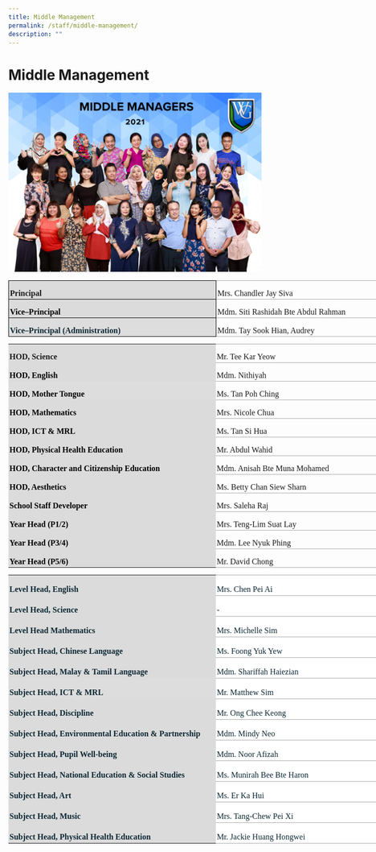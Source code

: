 ```yaml
---
title: Middle Management
permalink: /staff/middle-management/
description: ""
---
```

# Middle Management

![](/images/Until%202022_Pictures/MIDDLE%20MANAGERS.jpg)


<table style="width:604.0pt;border-collapse:collapse;border:none;mso-border-alt:solid #AAAAAA .75pt;
 mso-yfti-tbllook:1184;mso-padding-alt:0in 0in 0in 0in" width="805" cellpadding="0" cellspacing="0" border="1" class="MsoNormalTable"><tbody><tr style="mso-yfti-irow:0;mso-yfti-firstrow:yes"><td style="width:310.1pt;border:solid windowtext 1.0pt;mso-border-alt:
  solid windowtext .5pt;background:#DBDBDB;padding:1.5pt 1.5pt 1.5pt 1.5pt" width="413"><p style="margin-bottom:0in;line-height:normal" class="MsoNormal"><b><span style="font-size:12.0pt;font-family:&quot;Times New Roman&quot;,serif;mso-fareast-font-family:
  &quot;Times New Roman&quot;">Principal</span></b><span style="font-size:12.0pt;
  font-family:&quot;Times New Roman&quot;,serif;mso-fareast-font-family:&quot;Times New Roman&quot;"></span></p></td><td style="width:293.9pt;border:solid #AAAAAA 1.0pt;border-left:
  none;mso-border-left-alt:solid windowtext .5pt;mso-border-alt:solid #AAAAAA .75pt;
  mso-border-left-alt:solid windowtext .5pt;padding:1.5pt 1.5pt 1.5pt 1.5pt" width="392"><p style="margin-bottom:0in;line-height:normal" class="MsoNormal"><span style="font-size:12.0pt;font-family:&quot;Times New Roman&quot;,serif;mso-fareast-font-family:
  &quot;Times New Roman&quot;">Mrs. Chandler Jay Siva</span></p></td></tr><tr style="mso-yfti-irow:1"><td style="width:310.1pt;border:solid windowtext 1.0pt;border-top:
  none;mso-border-top-alt:solid windowtext .5pt;mso-border-alt:solid windowtext .5pt;
  background:#DBDBDB;padding:1.5pt 1.5pt 1.5pt 1.5pt" width="413"><p style="margin-bottom:0in;line-height:normal" class="MsoNormal"><b><span style="font-size:12.0pt;font-family:&quot;Times New Roman&quot;,serif;mso-fareast-font-family:
  &quot;Times New Roman&quot;;color:black;mso-color-alt:windowtext">Vice–Principal</span></b><span style="font-size:12.0pt;font-family:&quot;Times New Roman&quot;,serif;mso-fareast-font-family:
  &quot;Times New Roman&quot;"></span></p></td><td style="width:293.9pt;border-top:none;border-left:none;
  border-bottom:solid #AAAAAA 1.0pt;border-right:solid #AAAAAA 1.0pt;
  mso-border-top-alt:solid #AAAAAA .75pt;mso-border-left-alt:solid windowtext .5pt;
  mso-border-alt:solid #AAAAAA .75pt;mso-border-left-alt:solid windowtext .5pt;
  padding:1.5pt 1.5pt 1.5pt 1.5pt" width="392"><p style="margin-bottom:0in;line-height:normal" class="MsoNormal"><span style="font-size:12.0pt;font-family:&quot;Times New Roman&quot;,serif;mso-fareast-font-family:
  &quot;Times New Roman&quot;">Mdm. Siti Rashidah Bte Abdul Rahman</span></p></td></tr><tr style="mso-yfti-irow:2;mso-yfti-lastrow:yes"><td style="width:310.1pt;border:solid windowtext 1.0pt;border-top:
  none;mso-border-top-alt:solid windowtext .5pt;mso-border-alt:solid windowtext .5pt;
  background:#DDDDDD;padding:1.5pt 1.5pt 1.5pt 1.5pt" width="413"><p style="margin-bottom:0in;line-height:normal" class="MsoNormal"><b><span style="font-size:12.0pt;font-family:&quot;Times New Roman&quot;,serif;mso-fareast-font-family:
  &quot;Times New Roman&quot;;color:#0C2733">Vice–Principal (Administration)</span></b><b><span style="font-size:12.0pt;font-family:&quot;Times New Roman&quot;,serif;mso-fareast-font-family:
  &quot;Times New Roman&quot;;color:#666666"></span></b></p></td><td style="width:293.9pt;border-top:none;border-left:none;
  border-bottom:solid #AAAAAA 1.0pt;border-right:solid #AAAAAA 1.0pt;
  mso-border-top-alt:solid #AAAAAA .75pt;mso-border-left-alt:solid windowtext .5pt;
  mso-border-alt:solid #AAAAAA .75pt;mso-border-left-alt:solid windowtext .5pt;
  padding:1.5pt 1.5pt 1.5pt 1.5pt" width="392"><p style="margin-bottom:0in;line-height:normal" class="MsoNormal"><span style="font-size:12.0pt;font-family:&quot;Times New Roman&quot;,serif;mso-fareast-font-family:
  &quot;Times New Roman&quot;">Mdm. Tay Sook Hian, Audrey&nbsp;</span></p></td></tr></tbody></table>

<table style="width:592.5pt;border-collapse:collapse;border:none;mso-border-alt:solid #AAAAAA .75pt;
 mso-yfti-tbllook:1184;mso-padding-alt:0in 0in 0in 0in" width="790" cellpadding="0" cellspacing="0" border="1" class="MsoNormalTable"><tbody><tr style="mso-yfti-irow:0;mso-yfti-firstrow:yes"><td style="width:310.1pt;border:none;background:#DBDBDB;padding:
  1.5pt 1.5pt 1.5pt 1.5pt" width="413"><p style="margin-bottom:0in;line-height:normal" class="MsoNormal"><b><span style="font-size:12.0pt;font-family:&quot;Times New Roman&quot;,serif;mso-fareast-font-family:
  &quot;Times New Roman&quot;">HOD, Science</span></b><span style="font-size:12.0pt;
  font-family:&quot;Times New Roman&quot;,serif;mso-fareast-font-family:&quot;Times New Roman&quot;"></span></p></td><td style="width:282.4pt;border:solid #AAAAAA 1.0pt;border-left:
  none;mso-border-top-alt:solid #AAAAAA .75pt;mso-border-bottom-alt:solid #AAAAAA .75pt;
  mso-border-right-alt:solid #AAAAAA .75pt;padding:1.5pt 1.5pt 1.5pt 1.5pt" width="377"><p style="margin-bottom:0in;line-height:normal" class="MsoNormal"><span style="font-size:12.0pt;font-family:&quot;Times New Roman&quot;,serif;mso-fareast-font-family:
  &quot;Times New Roman&quot;">Mr. Tee Kar Yeow</span></p></td></tr><tr style="mso-yfti-irow:1"><td style="width:310.1pt;border:none;background:#DBDBDB;padding:
  1.5pt 1.5pt 1.5pt 1.5pt" width="413"><p style="margin-bottom:0in;line-height:normal" class="MsoNormal"><b><span style="font-size:12.0pt;font-family:&quot;Times New Roman&quot;,serif;mso-fareast-font-family:
  &quot;Times New Roman&quot;;color:black;mso-color-alt:windowtext">HOD, English</span></b><span style="font-size:12.0pt;font-family:&quot;Times New Roman&quot;,serif;mso-fareast-font-family:
  &quot;Times New Roman&quot;"></span></p></td><td style="width:282.4pt;border-top:none;border-left:none;
  border-bottom:solid #AAAAAA 1.0pt;border-right:solid #AAAAAA 1.0pt;
  mso-border-top-alt:solid #AAAAAA .75pt;mso-border-top-alt:solid #AAAAAA .75pt;
  mso-border-bottom-alt:solid #AAAAAA .75pt;mso-border-right-alt:solid #AAAAAA .75pt;
  padding:1.5pt 1.5pt 1.5pt 1.5pt" width="377"><p style="margin-bottom:0in;line-height:normal" class="MsoNormal"><span style="font-size:12.0pt;font-family:&quot;Times New Roman&quot;,serif;mso-fareast-font-family:
  &quot;Times New Roman&quot;">Mdm. Nithiyah</span></p></td></tr><tr style="mso-yfti-irow:2"><td style="width:310.1pt;border:none;background:#DDDDDD;padding:
  1.5pt 1.5pt 1.5pt 1.5pt" width="413"><p style="margin-bottom:0in;line-height:normal" class="MsoNormal"><b><span style="font-size:12.0pt;font-family:&quot;Times New Roman&quot;,serif;mso-fareast-font-family:
  &quot;Times New Roman&quot;;color:black">HOD, Mother Tongue</span></b><b><span style="font-size:12.0pt;font-family:&quot;Times New Roman&quot;,serif;mso-fareast-font-family:
  &quot;Times New Roman&quot;;color:#666666">&nbsp;</span></b></p></td><td style="width:282.4pt;border-top:none;border-left:none;
  border-bottom:solid #AAAAAA 1.0pt;border-right:solid #AAAAAA 1.0pt;
  mso-border-top-alt:solid #AAAAAA .75pt;mso-border-top-alt:solid #AAAAAA .75pt;
  mso-border-bottom-alt:solid #AAAAAA .75pt;mso-border-right-alt:solid #AAAAAA .75pt;
  padding:1.5pt 1.5pt 1.5pt 1.5pt" width="377"><p style="margin-bottom:0in;line-height:normal" class="MsoNormal"><span style="font-size:12.0pt;font-family:&quot;Times New Roman&quot;,serif;mso-fareast-font-family:
  &quot;Times New Roman&quot;">Ms. Tan Poh Ching&nbsp;</span></p></td></tr><tr style="mso-yfti-irow:3"><td style="width:310.1pt;border:none;background:#DBDBDB;padding:
  1.5pt 1.5pt 1.5pt 1.5pt" width="413"><p style="margin-bottom:0in;line-height:normal" class="MsoNormal"><b><span style="font-size:12.0pt;font-family:&quot;Times New Roman&quot;,serif;mso-fareast-font-family:
  &quot;Times New Roman&quot;;color:black;mso-color-alt:windowtext">HOD, Mathematics</span></b><span style="font-size:12.0pt;font-family:&quot;Times New Roman&quot;,serif;mso-fareast-font-family:
  &quot;Times New Roman&quot;"></span></p></td><td style="width:282.4pt;border-top:none;border-left:none;
  border-bottom:solid #AAAAAA 1.0pt;border-right:solid #AAAAAA 1.0pt;
  mso-border-top-alt:solid #AAAAAA .75pt;mso-border-top-alt:solid #AAAAAA .75pt;
  mso-border-bottom-alt:solid #AAAAAA .75pt;mso-border-right-alt:solid #AAAAAA .75pt;
  padding:1.5pt 1.5pt 1.5pt 1.5pt" width="377"><p style="margin-bottom:0in;line-height:normal" class="MsoNormal"><span style="font-size:12.0pt;font-family:&quot;Times New Roman&quot;,serif;mso-fareast-font-family:
  &quot;Times New Roman&quot;">Mrs. Nicole Chua</span></p></td></tr><tr style="mso-yfti-irow:4"><td style="width:310.1pt;border:none;background:#DBDBDB;padding:
  1.5pt 1.5pt 1.5pt 1.5pt" width="413"><p style="margin-bottom:0in;line-height:normal" class="MsoNormal"><b><span style="font-size:12.0pt;font-family:&quot;Times New Roman&quot;,serif;mso-fareast-font-family:
  &quot;Times New Roman&quot;;color:black;mso-color-alt:windowtext">HOD, ICT &amp; MRL</span></b><span style="font-size:12.0pt;font-family:&quot;Times New Roman&quot;,serif;mso-fareast-font-family:
  &quot;Times New Roman&quot;"></span></p></td><td style="width:282.4pt;border-top:none;border-left:none;
  border-bottom:solid #AAAAAA 1.0pt;border-right:solid #AAAAAA 1.0pt;
  mso-border-top-alt:solid #AAAAAA .75pt;mso-border-top-alt:solid #AAAAAA .75pt;
  mso-border-bottom-alt:solid #AAAAAA .75pt;mso-border-right-alt:solid #AAAAAA .75pt;
  padding:1.5pt 1.5pt 1.5pt 1.5pt" width="377"><p style="margin-bottom:0in;line-height:normal" class="MsoNormal"><span style="font-size:12.0pt;font-family:&quot;Times New Roman&quot;,serif;mso-fareast-font-family:
  &quot;Times New Roman&quot;">Ms. Tan Si Hua</span></p></td></tr><tr style="mso-yfti-irow:5"><td style="width:310.1pt;border:none;background:#DBDBDB;padding:
  1.5pt 1.5pt 1.5pt 1.5pt" width="413"><p style="margin-bottom:0in;line-height:normal" class="MsoNormal"><b><span style="font-size:12.0pt;font-family:&quot;Times New Roman&quot;,serif;mso-fareast-font-family:
  &quot;Times New Roman&quot;;color:black;mso-color-alt:windowtext">HOD, Physical Health Education</span></b><span style="font-size:12.0pt;font-family:&quot;Times New Roman&quot;,serif;
  mso-fareast-font-family:&quot;Times New Roman&quot;"></span></p></td><td style="width:282.4pt;border-top:none;border-left:none;
  border-bottom:solid #AAAAAA 1.0pt;border-right:solid #AAAAAA 1.0pt;
  mso-border-top-alt:solid #AAAAAA .75pt;mso-border-top-alt:solid #AAAAAA .75pt;
  mso-border-bottom-alt:solid #AAAAAA .75pt;mso-border-right-alt:solid #AAAAAA .75pt;
  padding:1.5pt 1.5pt 1.5pt 1.5pt" width="377"><p style="margin-bottom:0in;line-height:normal" class="MsoNormal"><span style="font-size:12.0pt;font-family:&quot;Times New Roman&quot;,serif;mso-fareast-font-family:
  &quot;Times New Roman&quot;">Mr. Abdul Wahid</span></p></td></tr><tr style="mso-yfti-irow:6"><td style="width:310.1pt;border:none;background:#DBDBDB;padding:
  1.5pt 1.5pt 1.5pt 1.5pt" width="413"><p style="margin-bottom:0in;line-height:normal" class="MsoNormal"><b><span style="font-size:12.0pt;font-family:&quot;Times New Roman&quot;,serif;mso-fareast-font-family:
  &quot;Times New Roman&quot;;color:black;mso-color-alt:windowtext">HOD, Character and Citizenship Education</span></b><span style="font-size:12.0pt;font-family:
  &quot;Times New Roman&quot;,serif;mso-fareast-font-family:&quot;Times New Roman&quot;"></span></p></td><td style="width:282.4pt;border-top:none;border-left:none;
  border-bottom:solid #AAAAAA 1.0pt;border-right:solid #AAAAAA 1.0pt;
  mso-border-top-alt:solid #AAAAAA .75pt;mso-border-top-alt:solid #AAAAAA .75pt;
  mso-border-bottom-alt:solid #AAAAAA .75pt;mso-border-right-alt:solid #AAAAAA .75pt;
  padding:1.5pt 1.5pt 1.5pt 1.5pt" width="377"><p style="margin-bottom:0in;line-height:normal" class="MsoNormal"><span style="font-size:12.0pt;font-family:&quot;Times New Roman&quot;,serif;mso-fareast-font-family:
  &quot;Times New Roman&quot;">Mdm. Anisah Bte Muna Mohamed</span></p></td></tr><tr style="mso-yfti-irow:7"><td style="width:310.1pt;border:none;background:#DBDBDB;padding:
  1.5pt 1.5pt 1.5pt 1.5pt" width="413"><p style="margin-bottom:0in;line-height:normal" class="MsoNormal"><b><span style="font-size:12.0pt;font-family:&quot;Times New Roman&quot;,serif;mso-fareast-font-family:
  &quot;Times New Roman&quot;;color:black;mso-color-alt:windowtext">HOD, Aesthetics</span></b><span style="font-size:12.0pt;font-family:&quot;Times New Roman&quot;,serif;mso-fareast-font-family:
  &quot;Times New Roman&quot;"></span></p></td><td style="width:282.4pt;border-top:none;border-left:none;
  border-bottom:solid #AAAAAA 1.0pt;border-right:solid #AAAAAA 1.0pt;
  mso-border-top-alt:solid #AAAAAA .75pt;mso-border-top-alt:solid #AAAAAA .75pt;
  mso-border-bottom-alt:solid #AAAAAA .75pt;mso-border-right-alt:solid #AAAAAA .75pt;
  padding:1.5pt 1.5pt 1.5pt 1.5pt" width="377"><p style="margin-bottom:0in;line-height:normal" class="MsoNormal"><span style="font-size:12.0pt;font-family:&quot;Times New Roman&quot;,serif;mso-fareast-font-family:
  &quot;Times New Roman&quot;">Ms. Betty Chan Siew Sharn</span></p></td></tr><tr style="mso-yfti-irow:8"><td style="width:310.1pt;border:none;background:#DBDBDB;padding:
  1.5pt 1.5pt 1.5pt 1.5pt" width="413"><p style="margin-bottom:0in;line-height:normal" class="MsoNormal"><b><span style="font-size:12.0pt;font-family:&quot;Times New Roman&quot;,serif;mso-fareast-font-family:
  &quot;Times New Roman&quot;;color:black;mso-color-alt:windowtext">School Staff Developer</span></b><span style="font-size:12.0pt;font-family:&quot;Times New Roman&quot;,serif;
  mso-fareast-font-family:&quot;Times New Roman&quot;"></span></p></td><td style="width:282.4pt;border-top:none;border-left:none;
  border-bottom:solid #AAAAAA 1.0pt;border-right:solid #AAAAAA 1.0pt;
  mso-border-top-alt:solid #AAAAAA .75pt;mso-border-top-alt:solid #AAAAAA .75pt;
  mso-border-bottom-alt:solid #AAAAAA .75pt;mso-border-right-alt:solid #AAAAAA .75pt;
  padding:1.5pt 1.5pt 1.5pt 1.5pt" width="377"><p style="margin-bottom:0in;line-height:normal" class="MsoNormal"><span style="font-size:12.0pt;font-family:&quot;Times New Roman&quot;,serif;mso-fareast-font-family:
  &quot;Times New Roman&quot;">Mrs. Saleha Raj</span></p></td></tr><tr style="mso-yfti-irow:9"><td style="width:310.1pt;border:none;background:#DBDBDB;padding:
  1.5pt 1.5pt 1.5pt 1.5pt" width="413"><p style="margin-bottom:0in;line-height:normal" class="MsoNormal"><b><span style="font-size:12.0pt;font-family:&quot;Times New Roman&quot;,serif;mso-fareast-font-family:
  &quot;Times New Roman&quot;;color:black;mso-color-alt:windowtext">Year Head (P1/2)</span></b><span style="font-size:12.0pt;font-family:&quot;Times New Roman&quot;,serif;mso-fareast-font-family:
  &quot;Times New Roman&quot;"></span></p></td><td style="width:282.4pt;border-top:none;border-left:none;
  border-bottom:solid #AAAAAA 1.0pt;border-right:solid #AAAAAA 1.0pt;
  mso-border-top-alt:solid #AAAAAA .75pt;mso-border-top-alt:solid #AAAAAA .75pt;
  mso-border-bottom-alt:solid #AAAAAA .75pt;mso-border-right-alt:solid #AAAAAA .75pt;
  padding:1.5pt 1.5pt 1.5pt 1.5pt" width="377"><p style="margin-bottom:0in;line-height:normal" class="MsoNormal"><span style="font-size:12.0pt;font-family:&quot;Times New Roman&quot;,serif;mso-fareast-font-family:
  &quot;Times New Roman&quot;">Mrs. Teng-Lim Suat Lay</span></p></td></tr><tr style="mso-yfti-irow:10"><td style="width:310.1pt;border:none;background:#DBDBDB;padding:
  1.5pt 1.5pt 1.5pt 1.5pt" width="413"><p style="margin-bottom:0in;line-height:normal" class="MsoNormal"><b><span style="font-size:12.0pt;font-family:&quot;Times New Roman&quot;,serif;mso-fareast-font-family:
  &quot;Times New Roman&quot;;color:black;mso-color-alt:windowtext">Year Head (P3/4)</span></b><span style="font-size:12.0pt;font-family:&quot;Times New Roman&quot;,serif;mso-fareast-font-family:
  &quot;Times New Roman&quot;"></span></p></td><td style="width:282.4pt;border-top:none;border-left:none;
  border-bottom:solid #AAAAAA 1.0pt;border-right:solid #AAAAAA 1.0pt;
  mso-border-top-alt:solid #AAAAAA .75pt;mso-border-top-alt:solid #AAAAAA .75pt;
  mso-border-bottom-alt:solid #AAAAAA .75pt;mso-border-right-alt:solid #AAAAAA .75pt;
  padding:1.5pt 1.5pt 1.5pt 1.5pt" width="377"><p style="margin-bottom:0in;line-height:normal" class="MsoNormal"><span style="font-size:12.0pt;font-family:&quot;Times New Roman&quot;,serif;mso-fareast-font-family:
  &quot;Times New Roman&quot;">Mdm. Lee Nyuk Phing</span></p></td></tr><tr style="mso-yfti-irow:11;mso-yfti-lastrow:yes"><td style="width:310.1pt;border:none;background:#DBDBDB;padding:
  1.5pt 1.5pt 1.5pt 1.5pt" width="413"><p style="margin-bottom:0in;line-height:normal" class="MsoNormal"><b><span style="font-size:12.0pt;font-family:&quot;Times New Roman&quot;,serif;mso-fareast-font-family:
  &quot;Times New Roman&quot;;color:black;mso-color-alt:windowtext">Year Head (P5/6)</span></b><span style="font-size:12.0pt;font-family:&quot;Times New Roman&quot;,serif;mso-fareast-font-family:
  &quot;Times New Roman&quot;"></span></p></td><td style="width:282.4pt;border-top:none;border-left:none;
  border-bottom:solid #AAAAAA 1.0pt;border-right:solid #AAAAAA 1.0pt;
  mso-border-top-alt:solid #AAAAAA .75pt;mso-border-top-alt:solid #AAAAAA .75pt;
  mso-border-bottom-alt:solid #AAAAAA .75pt;mso-border-right-alt:solid #AAAAAA .75pt;
  padding:1.5pt 1.5pt 1.5pt 1.5pt" width="377"><p style="margin-bottom:0in;line-height:normal" class="MsoNormal"><span style="font-size:12.0pt;font-family:&quot;Times New Roman&quot;,serif;mso-fareast-font-family:
  &quot;Times New Roman&quot;">Mr. David Chong</span></p></td></tr></tbody></table>

<table style="width:597.0pt;background:#ECECEC;border-collapse:collapse;mso-yfti-tbllook:
 1184;mso-padding-alt:0in 0in 0in 0in" width="796" cellpadding="0" cellspacing="0" border="0" class="MsoNormalTable"><tbody><tr style="mso-yfti-irow:0;mso-yfti-firstrow:yes"><td style="width:310.0pt;background:#DBDBDB;padding:1.5pt 1.5pt 1.5pt 1.5pt" width="413"><p style="margin-bottom:0in;line-height:normal" class="MsoNormal"><b><span style="font-size:12.0pt;font-family:&quot;Catamaran&quot;,serif;mso-fareast-font-family:
  &quot;Times New Roman&quot;;mso-bidi-font-family:&quot;Open Sans&quot;;color:#0C2733">Level Head, English</span></b><span style="font-size:12.0pt;font-family:&quot;Open Sans&quot;,sans-serif;
  mso-fareast-font-family:&quot;Times New Roman&quot;;color:#0C2733"></span></p></td><td style="width:287.0pt;border:solid #AAAAAA 1.0pt;border-left:
  none;background:white;mso-background-themecolor:background1;padding:1.5pt 1.5pt 1.5pt 1.5pt" width="383"><p style="margin-bottom:0in;line-height:normal" class="MsoNormal"><span style="font-size:12.0pt;font-family:&quot;Catamaran&quot;,serif;mso-fareast-font-family:
  &quot;Times New Roman&quot;;mso-bidi-font-family:&quot;Open Sans&quot;;color:#0C2733">Mrs. Chen Pei Ai</span><span style="font-size:12.0pt;font-family:&quot;Open Sans&quot;,sans-serif;
  mso-fareast-font-family:&quot;Times New Roman&quot;;color:#0C2733"></span></p></td></tr><tr style="mso-yfti-irow:1"><td style="width:310.0pt;background:#DBDBDB;padding:1.5pt 1.5pt 1.5pt 1.5pt" width="413"><p style="margin-bottom:0in;line-height:normal" class="MsoNormal"><b><span style="font-size:12.0pt;font-family:&quot;Catamaran&quot;,serif;mso-fareast-font-family:
  &quot;Times New Roman&quot;;mso-bidi-font-family:&quot;Open Sans&quot;;color:#0C2733">Level Head, Science</span></b><span style="font-size:12.0pt;font-family:&quot;Open Sans&quot;,sans-serif;
  mso-fareast-font-family:&quot;Times New Roman&quot;;color:#0C2733"></span></p></td><td style="width:287.0pt;border-top:none;border-left:none;
  border-bottom:solid #AAAAAA 1.0pt;border-right:solid #AAAAAA 1.0pt;
  background:white;mso-background-themecolor:background1;padding:1.5pt 1.5pt 1.5pt 1.5pt" width="383"><p style="margin-bottom:0in;line-height:normal" class="MsoNormal"><span style="font-size:12.0pt;font-family:&quot;Catamaran&quot;,serif;mso-fareast-font-family:
  &quot;Times New Roman&quot;;mso-bidi-font-family:&quot;Open Sans&quot;;color:#0C2733">-</span><span style="font-size:12.0pt;font-family:&quot;Open Sans&quot;,sans-serif;mso-fareast-font-family:
  &quot;Times New Roman&quot;;color:#0C2733"></span></p></td></tr><tr style="mso-yfti-irow:2"><td style="width:310.0pt;background:#DBDBDB;padding:1.5pt 1.5pt 1.5pt 1.5pt" width="413"><p style="margin-bottom:0in;line-height:normal" class="MsoNormal"><b><span style="font-size:12.0pt;font-family:&quot;Catamaran&quot;,serif;mso-fareast-font-family:
  &quot;Times New Roman&quot;;mso-bidi-font-family:&quot;Open Sans&quot;;color:#0C2733">Level Head Mathematics</span></b><span style="font-size:12.0pt;font-family:&quot;Open Sans&quot;,sans-serif;
  mso-fareast-font-family:&quot;Times New Roman&quot;;color:#0C2733"></span></p></td><td style="width:287.0pt;border-top:none;border-left:none;
  border-bottom:solid #AAAAAA 1.0pt;border-right:solid #AAAAAA 1.0pt;
  background:white;mso-background-themecolor:background1;padding:1.5pt 1.5pt 1.5pt 1.5pt" width="383"><p style="margin-bottom:0in;line-height:normal" class="MsoNormal"><span style="font-size:12.0pt;font-family:&quot;Catamaran&quot;,serif;mso-fareast-font-family:
  &quot;Times New Roman&quot;;mso-bidi-font-family:&quot;Open Sans&quot;;color:#0C2733">Mrs. Michelle Sim</span><span style="font-size:12.0pt;font-family:&quot;Open Sans&quot;,sans-serif;
  mso-fareast-font-family:&quot;Times New Roman&quot;;color:#0C2733"></span></p></td></tr><tr style="mso-yfti-irow:3"><td style="width:310.0pt;background:#DBDBDB;padding:1.5pt 1.5pt 1.5pt 1.5pt" width="413"><p style="margin-bottom:0in;line-height:normal" class="MsoNormal"><b><span style="font-size:12.0pt;font-family:&quot;Catamaran&quot;,serif;mso-fareast-font-family:
  &quot;Times New Roman&quot;;mso-bidi-font-family:&quot;Open Sans&quot;;color:#0C2733">Subject Head, Chinese Language</span></b><span style="font-size:12.0pt;font-family:
  &quot;Open Sans&quot;,sans-serif;mso-fareast-font-family:&quot;Times New Roman&quot;;color:#0C2733"></span></p></td><td style="width:287.0pt;border-top:none;border-left:none;
  border-bottom:solid #AAAAAA 1.0pt;border-right:solid #AAAAAA 1.0pt;
  background:white;mso-background-themecolor:background1;padding:1.5pt 1.5pt 1.5pt 1.5pt" width="383"><p style="margin-bottom:0in;line-height:normal" class="MsoNormal"><span style="font-size:12.0pt;font-family:&quot;Catamaran&quot;,serif;mso-fareast-font-family:
  &quot;Times New Roman&quot;;mso-bidi-font-family:&quot;Open Sans&quot;;color:#0C2733">Ms. Foong Yuk Yew</span><span style="font-size:12.0pt;font-family:&quot;Open Sans&quot;,sans-serif;
  mso-fareast-font-family:&quot;Times New Roman&quot;;color:#0C2733"></span></p></td></tr><tr style="mso-yfti-irow:4"><td style="width:310.0pt;background:#DBDBDB;padding:1.5pt 1.5pt 1.5pt 1.5pt" width="413"><p style="margin-bottom:0in;line-height:normal" class="MsoNormal"><b><span style="font-size:12.0pt;font-family:&quot;Catamaran&quot;,serif;mso-fareast-font-family:
  &quot;Times New Roman&quot;;mso-bidi-font-family:&quot;Open Sans&quot;;color:#0C2733">Subject Head, Malay &amp; Tamil Language</span></b><span style="font-size:12.0pt;
  font-family:&quot;Open Sans&quot;,sans-serif;mso-fareast-font-family:&quot;Times New Roman&quot;;
  color:#0C2733"></span></p></td><td style="width:287.0pt;border-top:none;border-left:none;
  border-bottom:solid #AAAAAA 1.0pt;border-right:solid #AAAAAA 1.0pt;
  background:white;mso-background-themecolor:background1;padding:1.5pt 1.5pt 1.5pt 1.5pt" width="383"><p style="margin-bottom:0in;line-height:normal" class="MsoNormal"><span style="font-size:12.0pt;font-family:&quot;Catamaran&quot;,serif;mso-fareast-font-family:
  &quot;Times New Roman&quot;;mso-bidi-font-family:&quot;Open Sans&quot;;color:#0C2733">Mdm. Shariffah Haiezian</span><span style="font-size:12.0pt;font-family:&quot;Open Sans&quot;,sans-serif;
  mso-fareast-font-family:&quot;Times New Roman&quot;;color:#0C2733"></span></p></td></tr><tr style="mso-yfti-irow:5"><td style="width:310.0pt;background:#DDDDDD;padding:1.5pt 1.5pt 1.5pt 1.5pt" width="413"><p style="margin-bottom:0in;line-height:normal" class="MsoNormal"><b><span style="font-size:12.0pt;font-family:&quot;Catamaran&quot;,serif;mso-fareast-font-family:
  &quot;Times New Roman&quot;;mso-bidi-font-family:&quot;Open Sans&quot;;color:#0C2733">Subject Head, ICT &amp; MRL</span></b><span style="font-size:12.0pt;font-family:&quot;Open Sans&quot;,sans-serif;
  mso-fareast-font-family:&quot;Times New Roman&quot;;color:#0C2733"></span></p></td><td style="width:287.0pt;border-top:none;border-left:none;
  border-bottom:solid #AAAAAA 1.0pt;border-right:solid #AAAAAA 1.0pt;
  background:white;mso-background-themecolor:background1;padding:1.5pt 1.5pt 1.5pt 1.5pt" width="383"><p style="margin-bottom:0in;line-height:normal" class="MsoNormal"><span style="font-size:12.0pt;font-family:&quot;Catamaran&quot;,serif;mso-fareast-font-family:
  &quot;Times New Roman&quot;;mso-bidi-font-family:&quot;Open Sans&quot;;color:#0C2733">Mr. Matthew Sim</span><span style="font-size:12.0pt;font-family:&quot;Open Sans&quot;,sans-serif;
  mso-fareast-font-family:&quot;Times New Roman&quot;;color:#0C2733"></span></p></td></tr><tr style="mso-yfti-irow:6"><td style="width:310.0pt;background:#DBDBDB;padding:1.5pt 1.5pt 1.5pt 1.5pt" width="413"><p style="margin-bottom:0in;line-height:normal" class="MsoNormal"><b><span style="font-size:12.0pt;font-family:&quot;Catamaran&quot;,serif;mso-fareast-font-family:
  &quot;Times New Roman&quot;;mso-bidi-font-family:&quot;Open Sans&quot;;color:#0C2733">Subject Head, Discipline</span></b><span style="font-size:12.0pt;font-family:&quot;Open Sans&quot;,sans-serif;
  mso-fareast-font-family:&quot;Times New Roman&quot;;color:#0C2733"></span></p></td><td style="width:287.0pt;border-top:none;border-left:none;
  border-bottom:solid #AAAAAA 1.0pt;border-right:solid #AAAAAA 1.0pt;
  background:white;mso-background-themecolor:background1;padding:1.5pt 1.5pt 1.5pt 1.5pt" width="383"><p style="margin-bottom:0in;line-height:normal" class="MsoNormal"><span style="font-size:12.0pt;font-family:&quot;Catamaran&quot;,serif;mso-fareast-font-family:
  &quot;Times New Roman&quot;;mso-bidi-font-family:&quot;Open Sans&quot;;color:#0C2733">Mr. Ong Chee Keong</span><span style="font-size:12.0pt;font-family:&quot;Open Sans&quot;,sans-serif;
  mso-fareast-font-family:&quot;Times New Roman&quot;;color:#0C2733"></span></p></td></tr><tr style="mso-yfti-irow:7"><td style="width:310.0pt;background:#DBDBDB;padding:1.5pt 1.5pt 1.5pt 1.5pt" width="413"><p style="margin-bottom:0in;line-height:normal" class="MsoNormal"><b><span style="font-size:12.0pt;font-family:&quot;Catamaran&quot;,serif;mso-fareast-font-family:
  &quot;Times New Roman&quot;;mso-bidi-font-family:&quot;Open Sans&quot;;color:#0C2733">Subject Head, Environmental Education &amp; Partnership</span></b><span style="font-size:12.0pt;font-family:&quot;Open Sans&quot;,sans-serif;mso-fareast-font-family:
  &quot;Times New Roman&quot;;color:#0C2733"></span></p></td><td style="width:287.0pt;border-top:none;border-left:none;
  border-bottom:solid #AAAAAA 1.0pt;border-right:solid #AAAAAA 1.0pt;
  background:white;mso-background-themecolor:background1;padding:1.5pt 1.5pt 1.5pt 1.5pt" width="383"><p style="margin-bottom:0in;line-height:normal" class="MsoNormal"><span style="font-size:12.0pt;font-family:&quot;Catamaran&quot;,serif;mso-fareast-font-family:
  &quot;Times New Roman&quot;;mso-bidi-font-family:&quot;Open Sans&quot;;color:#0C2733">Mdm. Mindy Neo</span><span style="font-size:12.0pt;font-family:&quot;Open Sans&quot;,sans-serif;
  mso-fareast-font-family:&quot;Times New Roman&quot;;color:#0C2733"></span></p></td></tr><tr style="mso-yfti-irow:8"><td style="width:310.0pt;background:#DBDBDB;padding:1.5pt 1.5pt 1.5pt 1.5pt" width="413"><p style="margin-bottom:0in;line-height:normal" class="MsoNormal"><b><span style="font-size:12.0pt;font-family:&quot;Catamaran&quot;,serif;mso-fareast-font-family:
  &quot;Times New Roman&quot;;mso-bidi-font-family:&quot;Open Sans&quot;;color:#0C2733">Subject Head, Pupil Well-being</span></b><span style="font-size:12.0pt;font-family:
  &quot;Open Sans&quot;,sans-serif;mso-fareast-font-family:&quot;Times New Roman&quot;;color:#0C2733"></span></p></td><td style="width:287.0pt;border-top:none;border-left:none;
  border-bottom:solid #AAAAAA 1.0pt;border-right:solid #AAAAAA 1.0pt;
  background:white;mso-background-themecolor:background1;padding:1.5pt 1.5pt 1.5pt 1.5pt" width="383"><p style="margin-bottom:0in;line-height:normal" class="MsoNormal"><span style="font-size:12.0pt;font-family:&quot;Catamaran&quot;,serif;mso-fareast-font-family:
  &quot;Times New Roman&quot;;mso-bidi-font-family:&quot;Open Sans&quot;;color:#0C2733">Mdm. Noor Afizah</span><span style="font-size:12.0pt;font-family:&quot;Open Sans&quot;,sans-serif;
  mso-fareast-font-family:&quot;Times New Roman&quot;;color:#0C2733"></span></p></td></tr><tr style="mso-yfti-irow:9"><td style="width:310.0pt;background:#DBDBDB;padding:1.5pt 1.5pt 1.5pt 1.5pt" width="413"><p style="margin-bottom:0in;line-height:normal" class="MsoNormal"><b><span style="font-size:12.0pt;font-family:&quot;Catamaran&quot;,serif;mso-fareast-font-family:
  &quot;Times New Roman&quot;;mso-bidi-font-family:&quot;Open Sans&quot;;color:#0C2733">Subject Head, National Education &amp; Social Studies</span></b><span style="font-size:12.0pt;font-family:&quot;Open Sans&quot;,sans-serif;mso-fareast-font-family:
  &quot;Times New Roman&quot;;color:#0C2733"></span></p></td><td style="width:287.0pt;border-top:none;border-left:none;
  border-bottom:solid #AAAAAA 1.0pt;border-right:solid #AAAAAA 1.0pt;
  background:white;mso-background-themecolor:background1;padding:1.5pt 1.5pt 1.5pt 1.5pt" width="383"><p style="margin-bottom:0in;line-height:normal" class="MsoNormal"><span style="font-size:12.0pt;font-family:&quot;Catamaran&quot;,serif;mso-fareast-font-family:
  &quot;Times New Roman&quot;;mso-bidi-font-family:&quot;Open Sans&quot;;color:#0C2733">Ms. Munirah Bee Bte Haron</span><span style="font-size:12.0pt;font-family:&quot;Open Sans&quot;,sans-serif;
  mso-fareast-font-family:&quot;Times New Roman&quot;;color:#0C2733"></span></p></td></tr><tr style="mso-yfti-irow:10"><td style="width:310.0pt;background:#DBDBDB;padding:1.5pt 1.5pt 1.5pt 1.5pt" width="413"><p style="margin-bottom:0in;line-height:normal" class="MsoNormal"><b><span style="font-size:12.0pt;font-family:&quot;Catamaran&quot;,serif;mso-fareast-font-family:
  &quot;Times New Roman&quot;;mso-bidi-font-family:&quot;Open Sans&quot;;color:#0C2733">Subject Head, Art</span></b><span style="font-size:12.0pt;font-family:&quot;Open Sans&quot;,sans-serif;
  mso-fareast-font-family:&quot;Times New Roman&quot;;color:#0C2733"></span></p></td><td style="width:287.0pt;border-top:none;border-left:none;
  border-bottom:solid #AAAAAA 1.0pt;border-right:solid #AAAAAA 1.0pt;
  background:white;mso-background-themecolor:background1;padding:1.5pt 1.5pt 1.5pt 1.5pt" width="383"><p style="margin-bottom:0in;line-height:normal" class="MsoNormal"><span style="font-size:12.0pt;font-family:&quot;Catamaran&quot;,serif;mso-fareast-font-family:
  &quot;Times New Roman&quot;;mso-bidi-font-family:&quot;Open Sans&quot;;color:#0C2733">Ms. Er Ka Hui</span><span style="font-size:12.0pt;font-family:&quot;Open Sans&quot;,sans-serif;
  mso-fareast-font-family:&quot;Times New Roman&quot;;color:#0C2733"></span></p></td></tr><tr style="mso-yfti-irow:11"><td style="width:310.0pt;background:#DBDBDB;padding:1.5pt 1.5pt 1.5pt 1.5pt" width="413"><p style="margin-bottom:0in;line-height:normal" class="MsoNormal"><b><span style="font-size:12.0pt;font-family:&quot;Catamaran&quot;,serif;mso-fareast-font-family:
  &quot;Times New Roman&quot;;mso-bidi-font-family:&quot;Open Sans&quot;;color:#0C2733">Subject Head, Music</span></b><span style="font-size:12.0pt;font-family:&quot;Open Sans&quot;,sans-serif;
  mso-fareast-font-family:&quot;Times New Roman&quot;;color:#0C2733"></span></p></td><td style="width:287.0pt;border-top:none;border-left:none;
  border-bottom:solid #AAAAAA 1.0pt;border-right:solid #AAAAAA 1.0pt;
  background:white;mso-background-themecolor:background1;padding:1.5pt 1.5pt 1.5pt 1.5pt" width="383"><p style="margin-bottom:0in;line-height:normal" class="MsoNormal"><span style="font-size:12.0pt;font-family:&quot;Catamaran&quot;,serif;mso-fareast-font-family:
  &quot;Times New Roman&quot;;mso-bidi-font-family:&quot;Open Sans&quot;;color:#0C2733">Mrs. Tang-Chew Pei Xi</span><span style="font-size:12.0pt;font-family:&quot;Open Sans&quot;,sans-serif;
  mso-fareast-font-family:&quot;Times New Roman&quot;;color:#0C2733"></span></p></td></tr><tr style="mso-yfti-irow:12;mso-yfti-lastrow:yes"><td style="width:310.0pt;background:#DBDBDB;padding:1.5pt 1.5pt 1.5pt 1.5pt" width="413"><p style="margin-bottom:0in;line-height:normal" class="MsoNormal"><b><span style="font-size:12.0pt;font-family:&quot;Catamaran&quot;,serif;mso-fareast-font-family:
  &quot;Times New Roman&quot;;mso-bidi-font-family:&quot;Open Sans&quot;;color:#0C2733">Subject Head, Physical Health Education</span></b><span style="font-size:12.0pt;
  font-family:&quot;Open Sans&quot;,sans-serif;mso-fareast-font-family:&quot;Times New Roman&quot;;
  color:#0C2733"></span></p></td><td style="width:287.0pt;border-top:none;border-left:none;
  border-bottom:solid #AAAAAA 1.0pt;border-right:solid #AAAAAA 1.0pt;
  background:white;mso-background-themecolor:background1;padding:1.5pt 1.5pt 1.5pt 1.5pt" width="383"><p style="margin-bottom:0in;line-height:normal" class="MsoNormal"><span style="font-size:12.0pt;font-family:&quot;Catamaran&quot;,serif;mso-fareast-font-family:
  &quot;Times New Roman&quot;;mso-bidi-font-family:&quot;Open Sans&quot;;color:#0C2733">Mr. Jackie Huang Hongwei</span><span style="font-size:12.0pt;font-family:&quot;Open Sans&quot;,sans-serif;
  mso-fareast-font-family:&quot;Times New Roman&quot;;color:#0C2733"></span></p></td></tr></tbody></table>